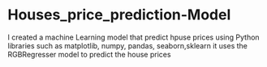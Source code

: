 # Houses_price_prediction-Model
I created a machine Learning model that predict hpuse prices using Python libraries such as matplotlib, numpy, pandas, seaborn,sklearn
it uses the RGBRegresser model to predict the house prices 
